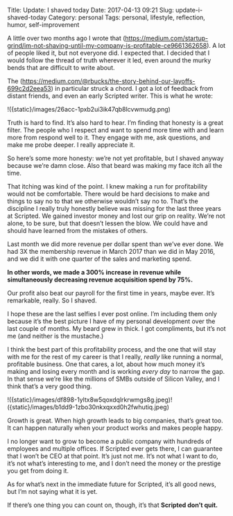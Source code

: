 Title: Update: I shaved today
Date: 2017-04-13 09:21
Slug: update-i-shaved-today
Category: personal
Tags: personal, lifestyle, reflection, humor, self-improvement

A little over two months ago I wrote that (https://medium.com/startup-grind/im-not-shaving-until-my-company-is-profitable-ce9661362658). A lot of people liked it, but not everyone did. I expected that. I decided that I would follow the thread of truth wherever it led, even around the murky bends that are difficult to write about.

The (https://medium.com/@rbucks/the-story-behind-our-layoffs-699c2d2eea53) in particular struck a chord. I got a lot of feedback from distant friends, and even an early Scripted writer. This is what he wrote:

!({static}/images/26acc-1pxb2ui3ik47qb8lcvwmudg.png)

Truth is hard to find. It’s also hard to hear. I’m finding that honesty is a great filter. The people who I respect and want to spend more time with and learn more from respond well to it. They engage with me, ask questions, and make me probe deeper. I really appreciate it.

So here’s some more honesty: we’re not yet profitable, but I shaved anyway because we’re damn close. Also that beard was making my face itch all the time.

That itching was kind of the point. I knew making a run for profitability would not be comfortable. There would be hard decisions to make and things to say no to that we otherwise wouldn’t say no to. That’s the discipline I really truly honestly believe was missing for the last three years at Scripted. We gained investor money and lost our grip on reality. We’re not alone, to be sure, but that doesn’t lessen the blow. We could have and should have learned from the mistakes of others.

Last month we did more revenue per dollar spent than we’ve ever done. We had 3X the membership revenue in March 2017 than we did in May 2016, and we did it with one quarter of the sales and marketing spend.

**In other words, we made a 300% increase in revenue while simultaneously decreasing revenue acquisition spend by 75%.**

Our profit also beat our payroll for the first time in years, maybe ever. It’s remarkable, really. So I shaved.

I hope these are the last selfies I ever post online. I’m including them only because it’s the best picture I have of my personal development over the last couple of months. My beard grew in thick. I got compliments, but it’s not me (and neither is the mustache.)

I think the best part of this profitability process, and the one that will stay with me for the rest of my career is that I really, *really* like running a normal, profitable business. One that cares, a lot, about how much money it’s making and losing every month and is working *every day* to narrow the gap. In that sense we’re like the millions of SMBs outside of Silicon Valley, and I think that’s a very good thing.

<div class="tiled-gallery__col">!({static}/images/df898-1yltx8w5qoxdqlrkrwmgs8g.jpeg)!({static}/images/b1dd9-1zbo30nkxqxxd0h2fwhutiq.jpeg)</div></div></div></div>

Growth is great. When high growth leads to big companies, that’s great too. It can happen naturally when your product works and makes people happy.

I no longer want to grow to become a public company with hundreds of employees and multiple offices. If Scripted ever gets there, I can guarantee that I won’t be CEO at that point. It’s just not me. It’s not what I want to do, it’s not what’s interesting to me, and I don’t need the money or the prestige you get from doing it.

As for what’s next in the immediate future for Scripted, it’s all good news, but I’m not saying what it is yet.

If there’s one thing you can count on, though, it’s that **Scripted don’t quit.**